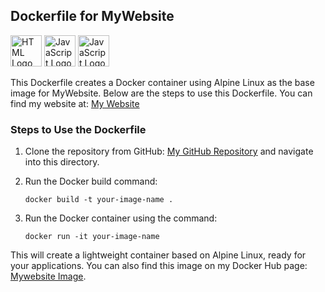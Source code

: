 ## Dockerfile for MyWebsite

<span><img src="https://upload.wikimedia.org/wikipedia/commons/6/61/HTML5_logo_and_wordmark.svg" alt="HTML Logo" width="50" height="50" /></span>
<span><img src="https://upload.wikimedia.org/wikipedia/commons/6/6a/JavaScript-logo.png" alt="JavaScript Logo" width="50" height="50" /></span>
<span><img src="https://upload.wikimedia.org/wikipedia/commons/6/6a/JavaScript-logo.png" alt="JavaScript Logo" width="50" height="50" /></span>

This Dockerfile creates a Docker container using Alpine Linux as the base image for MyWebsite. Below are the steps to use this Dockerfile.
You can find my website at: [My Website](dhruvmistry2000.github.io/dhruvmistry/)


### Steps to Use the Dockerfile
1. Clone the repository from GitHub: [My GitHub Repository](https://github.com/dhruvmistry2000/mydocker) and navigate into this directory.
2. Run the Docker build command:

   ```
   docker build -t your-image-name .
   ```
3. Run the Docker container using the command:

   ```
   docker run -it your-image-name
   ```

This will create a lightweight container based on Alpine Linux, ready for your applications. You can also find this image on my Docker Hub page: [Mywebsite Image](https://hub.docker.com/repository/docker/dhruvmistry200/mywebsite/general).
